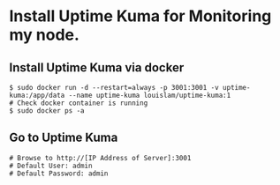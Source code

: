 # Install Uptime Kuma for Monitoring my node.

## Install Uptime Kuma via docker
~~~
$ sudo docker run -d --restart=always -p 3001:3001 -v uptime-kuma:/app/data --name uptime-kuma louislam/uptime-kuma:1
# Check docker container is running
$ sudo docker ps -a
~~~

## Go to Uptime Kuma
~~~
# Browse to http://[IP Address of Server]:3001
# Default User: admin
# Default Password: admin
~~~

## 
~~~

~~~

